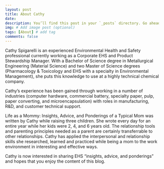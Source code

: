 ```yaml
---
layout: post
title: About Cathy
date:
description: You’ll find this post in your `_posts` directory. Go ahead and edit it and re-build the site to see your changes. # Add post description (optional)
img: # Add image post (optional)
tags: [About] # add tag
comments: false
---
```

Cathy Spigarelli is an experienced Environmental Health and Safety professional currently working as a Corporate EHS and Product Stewardship Manager. With a Bachelor of Science degree in Metallurgical Engineering (Material Science) and two Master of Science degrees (Pharmacology & Toxicology and EHS with a specialty in Environmental Management), she puts this knowledge to use at a highly technical chemical company.  

Cathy’s experience has been gained through working in a number of industries (computer hardware, commercial battery, specialty paper, pulp, paper converting, and microencapsulation) with roles in manufacturing, R&D, and customer technical support.   

Life as a Mommy: Insights, Advice, and Ponderings of a Typical Mom was written by Cathy while raising three children. She wrote every day for an entire year while her kids were 2, 4, and 6 years old. The relationship tools and parenting principles needed as a parent are certainly transferrable to other relationships. Cathy has applied the interpersonal and relationship skills she researched, learned and practiced while being a mom to the work environment in interesting and effective ways.

Cathy is now interested in sharing EHS “insights, advice, and ponderings” and hopes that you enjoy the content of this blog.
